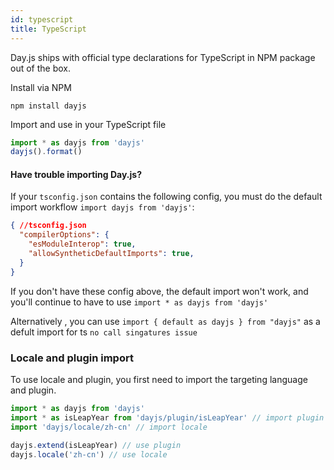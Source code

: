 ```yaml
---
id: typescript
title: TypeScript
---
```

Day.js ships with official type declarations for TypeScript in NPM package out of the box.

Install via NPM
```console
npm install dayjs
```
Import and use in your TypeScript file
```js
import * as dayjs from 'dayjs'
dayjs().format()
```

#### Have trouble importing Day.js?

If your `tsconfig.json` contains the following config, you must do the default import workflow `import dayjs from 'dayjs'`:

```json
{ //tsconfig.json
  "compilerOptions": {
    "esModuleInterop": true,
    "allowSyntheticDefaultImports": true,
  }
}
```
If you don't have these config above, the default import won't work, and you'll continue to have to use `import * as dayjs from 'dayjs'`

Alternatively , you can use `import { default as dayjs } from "dayjs"` as a defult import for ts `no call singatures issue`

### Locale and plugin import

To use locale and plugin, you first need to import the targeting language and plugin.

```js
import * as dayjs from 'dayjs'
import * as isLeapYear from 'dayjs/plugin/isLeapYear' // import plugin
import 'dayjs/locale/zh-cn' // import locale

dayjs.extend(isLeapYear) // use plugin
dayjs.locale('zh-cn') // use locale
```

